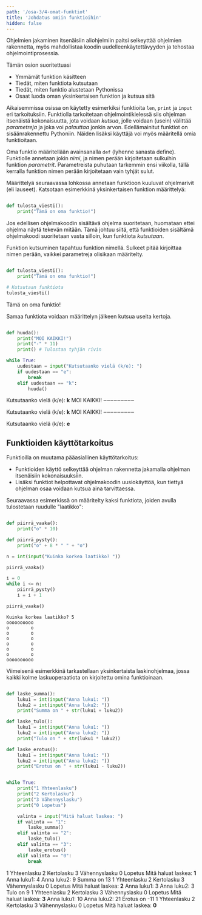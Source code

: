 ```yaml
---
path: '/osa-3/4-omat-funktiot'
title: 'Johdatus omiin funktioihin'
hidden: false
---
```


<text-box variant='learningObjectives' name='Oppimistavoitteet'>

Ohjelmien jakaminen itsenäisiin aliohjelmiin paitsi selkeyttää ohjelmien rakennetta, myös mahdollistaa koodin uudelleenkäytettävyyden ja tehostaa ohjelmointiprosessia.

Tämän osion suoritettuasi

- Ymmärrät funktion käsitteen
- Tiedät, miten funktiota kutsutaan
- Tiedät, miten funktio alustetaan Pythonissa
- Osaat luoda oman yksinkertaisen funktion ja kutsua sitä

</text-box>

Aikaisemmissa osissa on käytetty esimerkiksi funktioita `len`, `print` ja `input` eri tarkoituksiin. Funktiolla tarkoitetaan ohjelmointikielessä siis ohjelman itsenäistä kokonaisuutta, jota voidaan _kutsua_, jolle voidaan (usein) välittää _parametreja_ ja joka voi _palauttaa_ jonkin arvon. Edellämainitut funktiot on sisäänrakennettu Pythoniin. Näiden lisäksi käyttäjä voi myös määritellä omia funktioitaan.

Oma funktio määritellään avainsanalla `def` (lyhenne sanasta define). Funktiolle annetaan jokin _nimi_, ja nimen perään kirjoitetaan sulkuihin funktion _parametrit_. Parametreista puhutaan tarkemmin ensi viikolla, tällä kerralla funktion nimen perään kirjoitetaan vain tyhjät sulut.

Määrittelyä seuraavassa lohkossa annetaan funktioon kuuluvat ohjelmarivit (eli lauseet). Katsotaan esimerkkinä yksinkertaisen funktion määrittelyä:

```python

def tulosta_viesti():
    print("Tämä on oma funktio!")

```

Jos edellisen ohjelmakoodin sisältävä ohjelma suoritetaan, huomataan ettei ohjelma näytä tekevän mitään. Tämä johtuu siitä, että funktioiden sisältämä ohjelmakoodi suoritetaan vasta silloin, kun funktiota _kutsutaan_.

Funktion kutsuminen tapahtuu funktion nimellä. Sulkeet pitää kirjoittaa nimen perään, vaikkei parametreja olisikaan määritelty.

```python

def tulosta_viesti():
    print("Tämä on oma funktio!")

# Kutsutaan funktiota
tulosta_viesti()

```

<sample-output>

Tämä on oma funktio!

</sample-output>

Samaa funktiota voidaan määrittelyn jälkeen kutsua useita kertoja.

```python

def huuda():
    print("MOI KAIKKI!")
    print("-" * 11)
    print() # Tulostaa tyhjän rivin

while True:
    uudestaan = input("Kutsutaanko vielä (k/e): ")
    if uudestaan == "e":
        break
    elif uudestaan == "k":
        huuda()

```

<sample-output>

Kutsutaanko vielä (k/e): **k**
MOI KAIKKI!
&#x2012;&#x2012;&#x2012;&#x2012;&#x2012;&#x2012;&#x2012;&#x2012;&#x2012;

Kutsutaanko vielä (k/e): **k**
MOI KAIKKI!
&#x2012;&#x2012;&#x2012;&#x2012;&#x2012;&#x2012;&#x2012;&#x2012;&#x2012;

Kutsutaanko vielä (k/e): **e**

</sample-output>

<text-box variant = "hint">

## Funktioiden käyttötarkoitus

Funktioilla on muutama pääasiallinen käyttötarkoitus:

* Funktioiden käyttö selkeyttää ohjelman rakennetta jakamalla ohjelman itsenäisiin kokonaisuuksiin.
* Lisäksi funktiot helpottavat ohjelmakoodin uusiokäyttöä, kun tiettyä ohjelman osaa voidaan kutsua aina tarvittaessa.

</text-box>

Seuraavassa esimerkissä on määritelty kaksi funktiota, joiden avulla tulostetaan ruudulle "laatikko":

```python

def piirrä_vaaka():
    print("o" * 10)

def piirrä_pysty():
    print("o" + 8 * " " + "o")

n = int(input("Kuinka korkea laatikko? "))

piirrä_vaaka()

i = 0
while i <= n:
    piirrä_pysty()
    i = i + 1

piirrä_vaaka()

```

<sample-output>

````
Kuinka korkea laatikko? 5
oooooooooo
o        o
o        o
o        o
o        o
o        o
o        o
oooooooooo

````

</sample-output>

Viimeisenä esimerkkinä tarkastellaan yksinkertaista laskinohjelmaa, jossa kaikki kolme laskuoperaatiota on kirjoitettu omina funktioinaan.

```python

def laske_summa():
    luku1 = int(input("Anna luku1: "))
    luku2 = int(input("Anna luku2: "))
    print("Summa on " + str(luku1 + luku2))

def laske_tulo():
    luku1 = int(input("Anna luku1: "))
    luku2 = int(input("Anna luku2: "))
    print("Tulo on " + str(luku1 * luku2))

def laske_erotus():
    luku1 = int(input("Anna luku1: "))
    luku2 = int(input("Anna luku2: "))
    print("Erotus on " + str(luku1 - luku2))


while True:
    print("1 Yhteenlasku")
    print("2 Kertolasku")
    print("3 Vähennyslasku")
    print("0 Lopetus")

    valinta = input("Mitä haluat laskea: ")
    if valinta == "1":
        laske_summa()
    elif valinta == "2":
        laske_tulo()
    elif valinta == "3":
        laske_erotus()
    elif valinta == "0":
        break

```

<sample-output>

1 Yhteenlasku
2 Kertolasku
3 Vähennyslasku
0 Lopetus
Mitä haluat laskea: **1**
Anna luku1: 4
Anna luku2: 9
Summa on 13
1 Yhteenlasku
2 Kertolasku
3 Vähennyslasku
0 Lopetus
Mitä haluat laskea: **2**
Anna luku1: 3
Anna luku2: 3
Tulo on 9
1 Yhteenlasku
2 Kertolasku
3 Vähennyslasku
0 Lopetus
Mitä haluat laskea: **3**
Anna luku1: 10
Anna luku2: 21
Erotus on -11
1 Yhteenlasku
2 Kertolasku
3 Vähennyslasku
0 Lopetus
Mitä haluat laskea: **0**

</sample-output>
